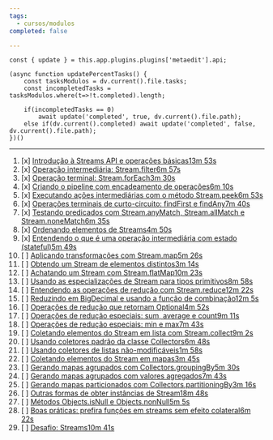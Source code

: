 ```yaml
---
tags:
  - cursos/modulos
completed: false

---
```


```dataviewjs
const { update } = this.app.plugins.plugins['metaedit'].api;

(async function updatePercentTasks() {
	const tasksModulos = dv.current().file.tasks;
	const incompletedTasks = tasksModulos.where(t=>!t.completed).length;
	
	if(incompletedTasks == 0)
		await update('completed', true, dv.current().file.path);
	else if(dv.current().completed) await update('completed', false, dv.current().file.path);
})()
```
---
1. [x] [Introdução à Streams API e operações básicas13m 53s](https://app.algaworks.com/aulas/4821/introducao-a-streams-api-e-operacoes-basicas)
2. [x] [Operação intermediária: Stream.filter6m 57s](https://app.algaworks.com/aulas/4822/operacao-intermediaria-streamfilter)
3. [x] [Operação terminal: Stream.forEach3m 30s](https://app.algaworks.com/aulas/4823/operacao-terminal-streamforeach)
4. [x] [Criando o pipeline com encadeamento de operações6m 10s](https://app.algaworks.com/aulas/4824/criando-o-pipeline-com-encadeamento-de-operacoes)
5. [x] [Executando ações intermediárias com o método Stream.peek6m 53s](https://app.algaworks.com/aulas/4825/executando-acoes-intermediarias-com-o-metodo-streampeek)
6. [x] [Operações terminais de curto-circuito: findFirst e findAny7m 40s](https://app.algaworks.com/aulas/4826/operacoes-terminais-de-curto-circuito-findfirst-e-findany)
7. [x] [Testando predicados com Stream.anyMatch, Stream.allMatch e Stream.noneMatch6m 35s](https://app.algaworks.com/aulas/4827/testando-predicados-com-streamanymatch-streamallmatch-e-streamnonematch)
8. [x] [Ordenando elementos de Streams4m 50s](https://app.algaworks.com/aulas/4828/ordenando-elementos-de-streams)
9. [x] [Entendendo o que é uma operação intermediária com estado (stateful)5m 49s](https://app.algaworks.com/aulas/4829/entendendo-o-que-e-uma-operacao-intermediaria-com-estado-stateful)
10. [ ] [Aplicando transformações com Stream.map5m 26s](https://app.algaworks.com/aulas/4830/aplicando-transformacoes-com-streammap)
11. [ ] [Obtendo um Stream de elementos distintos3m 14s](https://app.algaworks.com/aulas/4831/obtendo-um-stream-de-elementos-distintos)
12. [ ] [Achatando um Stream com Stream.flatMap10m 23s](https://app.algaworks.com/aulas/4832/achatando-um-stream-com-streamflatmap)
13. [ ] [Usando as especializações de Stream para tipos primitivos8m 58s](https://app.algaworks.com/aulas/4833/usando-as-especializacoes-de-stream-para-tipos-primitivos)
14. [ ] [Entendendo as operações de redução com Stream.reduce12m 22s](https://app.algaworks.com/aulas/4834/entendendo-as-operacoes-de-reducao-com-streamreduce)
15. [ ] [Reduzindo em BigDecimal e usando a função de combinação12m 5s](https://app.algaworks.com/aulas/4835/reduzindo-em-bigdecimal-e-usando-a-funcao-de-combinacao)
16. [ ] [Operações de redução que retornam Optional4m 52s](https://app.algaworks.com/aulas/4836/operacoes-de-reducao-que-retornam-optional)
17. [ ] [Operações de redução especiais: sum, average e count9m 11s](https://app.algaworks.com/aulas/4837/operacoes-de-reducao-especiais-sum-average-e-count)
18. [ ] [Operações de redução especiais: min e max7m 43s](https://app.algaworks.com/aulas/4838/operacoes-de-reducao-especiais-min-e-max)
19. [ ] [Coletando elementos do Stream em lista com Stream.collect9m 2s](https://app.algaworks.com/aulas/4839/coletando-elementos-do-stream-em-lista-com-streamcollect)
20. [ ] [Usando coletores padrão da classe Collectors6m 48s](https://app.algaworks.com/aulas/4840/usando-coletores-padrao-da-classe-collectors)
21. [ ] [Usando coletores de listas não-modificáveis1m 58s](https://app.algaworks.com/aulas/4841/usando-coletores-de-listas-nao-modificaveis)
22. [ ] [Coletando elementos do Stream em mapas3m 45s](https://app.algaworks.com/aulas/4842/coletando-elementos-do-stream-em-mapas)
23. [ ] [Gerando mapas agrupados com Collectors.groupingBy5m 30s](https://app.algaworks.com/aulas/4843/gerando-mapas-agrupados-com-collectorsgroupingby)
24. [ ] [Gerando mapas agrupados com valores agregados7m 43s](https://app.algaworks.com/aulas/4844/gerando-mapas-agrupados-com-valores-agregados)
25. [ ] [Gerando mapas particionados com Collectors.partitioningBy3m 16s](https://app.algaworks.com/aulas/4845/gerando-mapas-particionados-com-collectorspartitioningby)
26. [ ] [Outras formas de obter instâncias de Stream18m 48s](https://app.algaworks.com/aulas/4846/outras-formas-de-obter-instancias-de-stream)
27. [ ] [Métodos Objects.isNull e Objects.nonNull5m 5s](https://app.algaworks.com/aulas/4847/metodos-objectsisnull-e-objectsnonnull)
28. [ ] [Boas práticas: prefira funções em streams sem efeito colateral6m 22s](https://app.algaworks.com/aulas/4848/boas-praticas-prefira-funcoes-em-streams-sem-efeito-colateral)
29. [ ] [Desafio: Streams10m 41s](https://app.algaworks.com/aulas/4849/desafio-streams)